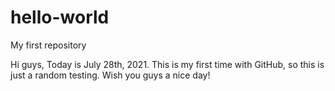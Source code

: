 # hello-world
My first repository

Hi guys,
Today is July 28th, 2021. This is my first time with GitHub, so this is just a random testing.
Wish you guys a nice day!
